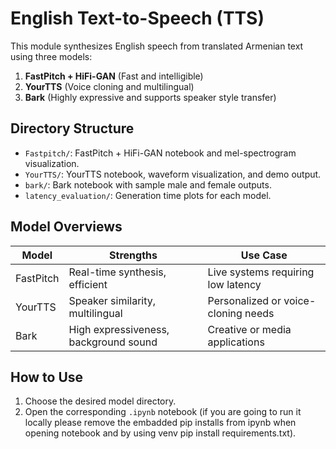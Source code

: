 # English Text-to-Speech (TTS)

This module synthesizes English speech from translated Armenian text using three models:
1. **FastPitch + HiFi-GAN** (Fast and intelligible)
2. **YourTTS** (Voice cloning and multilingual)
3. **Bark** (Highly expressive and supports speaker style transfer)

## Directory Structure

- `Fastpitch/`: FastPitch + HiFi-GAN notebook and mel-spectrogram visualization.
- `YourTTS/`: YourTTS notebook, waveform visualization, and demo output.
- `bark/`: Bark notebook with sample male and female outputs.
- `latency_evaluation/`: Generation time plots for each model.

## Model Overviews

| Model       | Strengths                              | Use Case                             |
|-------------|----------------------------------------|--------------------------------------|
| FastPitch   | Real-time synthesis, efficient         | Live systems requiring low latency   |
| YourTTS     | Speaker similarity, multilingual       | Personalized or voice-cloning needs |
| Bark        | High expressiveness, background sound  | Creative or media applications       |

## How to Use

1. Choose the desired model directory.
2. Open the corresponding `.ipynb` notebook (if you are going to run it locally please remove the embadded pip installs from ipynb when opening notebook and by using venv pip install requirements.txt).


